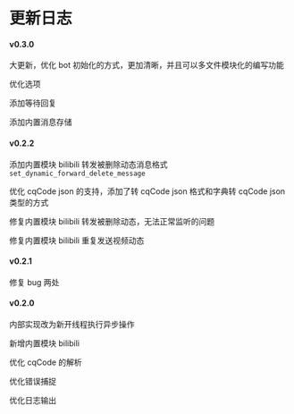 # 更新日志

#### v0.3.0

大更新，优化 bot 初始化的方式，更加清晰，并且可以多文件模块化的编写功能

优化选项

添加等待回复

添加内置消息存储

#### v0.2.2

添加内置模块 bilibili 转发被删除动态消息格式 `set_dynamic_forward_delete_message`

优化 cqCode json 的支持，添加了转 cqCode json 格式和字典转 cqCode json 类型的方式

修复内置模块 bilibili 转发被删除动态，无法正常监听的问题

修复内置模块 bilibili 重复发送视频动态

#### v0.2.1

修复 bug 两处

#### v0.2.0

内部实现改为新开线程执行异步操作

新增内置模块 bilibili

优化 cqCode 的解析

优化错误捕捉

优化日志输出